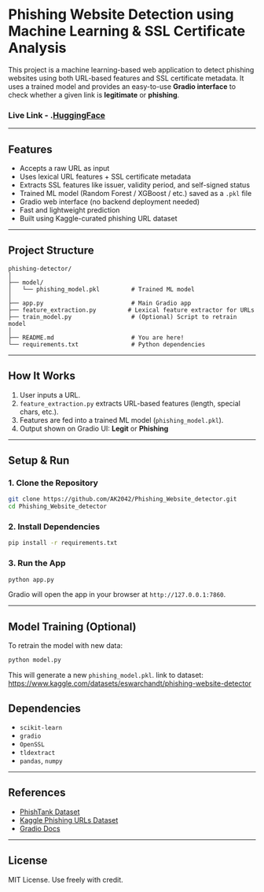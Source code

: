 # Phishing Website Detection using Machine Learning & SSL Certificate Analysis

This project is a machine learning-based web application to detect phishing websites using both URL-based features and SSL certificate metadata. It uses a trained model and provides an easy-to-use **Gradio interface** to check whether a given link is **legitimate** or **phishing**.
### Live Link - .[HuggingFace](https://ak2042-phishing-website-detector.hf.space/)
---

## Features

* Accepts a raw URL as input
* Uses lexical URL features + SSL certificate metadata
* Extracts SSL features like issuer, validity period, and self-signed status
* Trained ML model (Random Forest / XGBoost / etc.) saved as a `.pkl` file
* Gradio web interface (no backend deployment needed)
* Fast and lightweight prediction
* Built using Kaggle-curated phishing URL dataset

---

## Project Structure

```
phishing-detector/
│
├── model/
│   └── phishing_model.pkl         # Trained ML model
│
├── app.py                         # Main Gradio app
├── feature_extraction.py         # Lexical feature extractor for URLs
├── train_model.py                 # (Optional) Script to retrain model
│
├── README.md                      # You are here!
└── requirements.txt               # Python dependencies
```

---

## How It Works

1. User inputs a URL.
2. `feature_extraction.py` extracts URL-based features (length, special chars, etc.).
3. Features are fed into a trained ML model (`phishing_model.pkl`).
4. Output shown on Gradio UI: **Legit** or **Phishing**

---

## Setup & Run

### 1. Clone the Repository

```bash
git clone https://github.com/AK2042/Phishing_Website_detector.git
cd Phishing_Website_detector
```

### 2. Install Dependencies

```bash
pip install -r requirements.txt
```

### 3. Run the App

```bash
python app.py
```

Gradio will open the app in your browser at `http://127.0.0.1:7860`.

---

## Model Training (Optional)

To retrain the model with new data:

```bash
python model.py
```

This will generate a new `phishing_model.pkl`.
link to dataset: https://www.kaggle.com/datasets/eswarchandt/phishing-website-detector

## Dependencies

* `scikit-learn`
* `gradio`
* `OpenSSL`
* `tldextract`
* `pandas`, `numpy`

---

## References

* [PhishTank Dataset](https://www.phishtank.com/)
* [Kaggle Phishing URLs Dataset](https://www.kaggle.com/datasets)
* [Gradio Docs](https://gradio.app/)

---

## License

MIT License. Use freely with credit.
